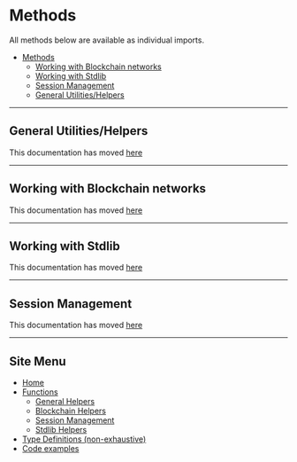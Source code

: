 # Methods
All methods below are available as individual imports.

- [Methods](#methods)
  - [Working with Blockchain networks](#working-with-blockchain-networks)
  - [Working with Stdlib](#working-with-stdlib)
  - [Session Management](#session-management)
  - [General Utilities/Helpers](#general-utilitieshelpers)

---

## General Utilities/Helpers

This documentation has moved [here](./utility_functions.md)

---

## Working with Blockchain networks

This documentation has moved [here](./blockchain_functions.md)

---

## Working with Stdlib 

This documentation has moved [here](./stdlib_functions.md)

---
## Session Management

This documentation has moved [here](./stdlib_functions.md#session-management)

---

## Site Menu
* [Home](/index.md)
* [Functions](/methods.md)
  * [General Helpers](./utility_functions.md)
  * [Blockchain Helpers](./blockchain_functions.md)
  * [Session Management](./stdlib_functions.md#session-management)
  * [Stdlib Helpers](./stdlib_functions.md)
* [Type Definitions (non-exhaustive)](/types.md)
* [Code examples](/examples.md)